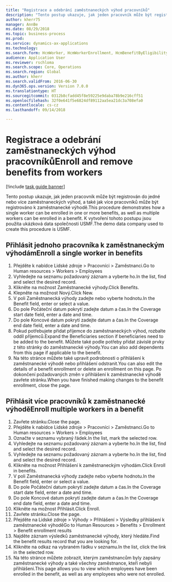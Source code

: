 ```yaml
--- 
title: "Registrace a odebrání zaměstnaneckých výhod pracovníků"
description: "Tento postup ukazuje, jak jeden pracovník může být registrován do jedné nebo více zaměstnaneckých výhod, a také jak více pracovníků může být registrováno k zaměstnanecké výhodě."
author: kherr75
manager: AnnBe
ms.date: 08/29/2018
ms.topic: business-process
ms.prod: 
ms.service: dynamics-ax-applications
ms.technology: 
ms.search.form: HcmWorker, HcmWorkerEnrollment, HcmBenefitByEligibilityLookup, HcmMassBenefitEnrollment, HcmBenefitLookup, HcmMassBenefitEnrollmentResults
audience: Application User
ms.reviewer: rschloma
ms.search.scope: Core, Operations
ms.search.region: Global
ms.author: kherr
ms.search.validFrom: 2016-06-30
ms.dyn365.ops.version: Version 7.0.0
ms.translationtype: HT
ms.sourcegitcommit: 0312b8cfadd45f8e59225e9daba78b9e216cff51
ms.openlocfilehash: 32f0e641f5e6824df89112aa5ea21dc3a708efa0
ms.contentlocale: cs-cz
ms.lasthandoff: 09/14/2018

---
```

# <a name="enroll-and-remove-benefits-from-workers"></a><span data-ttu-id="5c076-103">Registrace a odebrání zaměstnaneckých výhod pracovníků</span><span class="sxs-lookup"><span data-stu-id="5c076-103">Enroll and remove benefits from workers</span></span>

[!include [task guide banner](../../includes/task-guide-banner.md)]

<span data-ttu-id="5c076-104">Tento postup ukazuje, jak jeden pracovník může být registrován do jedné nebo více zaměstnaneckých výhod, a také jak více pracovníků může být registrováno k zaměstnanecké výhodě.</span><span class="sxs-lookup"><span data-stu-id="5c076-104">This procedure demonstrates how a single worker can be enrolled in one or more benefits, as well as multiple workers can be enrolled in a benefit.</span></span> <span data-ttu-id="5c076-105">K vytvoření tohoto postupu jsou použita ukázková data společnosti USMF.</span><span class="sxs-lookup"><span data-stu-id="5c076-105">The demo data company used to create this procedure is USMF.</span></span>


## <a name="enroll-a-single-worker-in-benefits"></a><span data-ttu-id="5c076-106">Přihlásit jednoho pracovníka k zaměstnaneckým výhodám</span><span class="sxs-lookup"><span data-stu-id="5c076-106">Enroll a single worker in benefits</span></span>
1. <span data-ttu-id="5c076-107">Přejděte k nabídce Lidské zdroje > Pracovníci > Zaměstnanci.</span><span class="sxs-lookup"><span data-stu-id="5c076-107">Go to Human resources > Workers > Employees</span></span>
2. <span data-ttu-id="5c076-108">Vyhledejte na seznamu požadovaný záznam a vyberte ho.</span><span class="sxs-lookup"><span data-stu-id="5c076-108">In the list, find and select the desired record.</span></span>
3. <span data-ttu-id="5c076-109">Klikněte na možnost Zaměstnanecké výhody.</span><span class="sxs-lookup"><span data-stu-id="5c076-109">Click Benefits.</span></span>
4. <span data-ttu-id="5c076-110">Klepněte na možnost Nový.</span><span class="sxs-lookup"><span data-stu-id="5c076-110">Click New.</span></span>
5. <span data-ttu-id="5c076-111">V poli Zaměstnanecká výhody zadejte nebo vyberte hodnotu.</span><span class="sxs-lookup"><span data-stu-id="5c076-111">In the Benefit field, enter or select a value.</span></span>
6. <span data-ttu-id="5c076-112">Do pole Počáteční datum pokrytí zadejte datum a čas.</span><span class="sxs-lookup"><span data-stu-id="5c076-112">In the Coverage start date field, enter a date and time.</span></span>
7. <span data-ttu-id="5c076-113">Do pole Koncové datum pokrytí zadejte datum a čas.</span><span class="sxs-lookup"><span data-stu-id="5c076-113">In the Coverage end date field, enter a date and time.</span></span>
8. <span data-ttu-id="5c076-114">Pokud potřebujete přidat příjemce do zaměstnaneckých výhod, rozbalte oddíl příjemců.</span><span class="sxs-lookup"><span data-stu-id="5c076-114">Expand the Beneficiaries section if beneficiaries need to be added to the benefit.</span></span> <span data-ttu-id="5c076-115">Můžete také podle potřeby přidat závislé prvky z této stránky do zaměstnanecké výhody.</span><span class="sxs-lookup"><span data-stu-id="5c076-115">You can also add dependents from this page if applicable to the benefit.</span></span>
9. <span data-ttu-id="5c076-116">Na této stránce můžete také upravit podrobnosti o přihlášení k zaměstnanecké výhodě nebo přihlášení odstranit.</span><span class="sxs-lookup"><span data-stu-id="5c076-116">You can also edit the details of a benefit enrollment or delete an enrollment on this page.</span></span> <span data-ttu-id="5c076-117">Po dokončení požadovaných změn v přihlášení k zaměstnanecké výhodě zavřete stránku.</span><span class="sxs-lookup"><span data-stu-id="5c076-117">When you have finished making changes to the benefit enrollment, close the page.</span></span>

## <a name="enroll-multiple-workers-in-a-benefit"></a><span data-ttu-id="5c076-118">Přihlásit více pracovníků k zaměstnanecké výhodě</span><span class="sxs-lookup"><span data-stu-id="5c076-118">Enroll multiple workers in a benefit</span></span>
1. <span data-ttu-id="5c076-119">Zavřete stránku.</span><span class="sxs-lookup"><span data-stu-id="5c076-119">Close the page.</span></span>
2. <span data-ttu-id="5c076-120">Přejděte k nabídce Lidské zdroje > Pracovníci > Zaměstnanci.</span><span class="sxs-lookup"><span data-stu-id="5c076-120">Go to Human resources > Workers > Employees</span></span>
3. <span data-ttu-id="5c076-121">Označte v seznamu vybraný řádek.</span><span class="sxs-lookup"><span data-stu-id="5c076-121">In the list, mark the selected row.</span></span>
4. <span data-ttu-id="5c076-122">Vyhledejte na seznamu požadovaný záznam a vyberte ho.</span><span class="sxs-lookup"><span data-stu-id="5c076-122">In the list, find and select the desired record.</span></span>
5. <span data-ttu-id="5c076-123">Vyhledejte na seznamu požadovaný záznam a vyberte ho.</span><span class="sxs-lookup"><span data-stu-id="5c076-123">In the list, find and select the desired record.</span></span>
6. <span data-ttu-id="5c076-124">Klikněte na možnost Přihlášení k zaměstnaneckým výhodám.</span><span class="sxs-lookup"><span data-stu-id="5c076-124">Click Enroll in benefits.</span></span>
7. <span data-ttu-id="5c076-125">V poli Zaměstnanecká výhody zadejte nebo vyberte hodnotu.</span><span class="sxs-lookup"><span data-stu-id="5c076-125">In the Benefit field, enter or select a value.</span></span>
8. <span data-ttu-id="5c076-126">Do pole Počáteční datum pokrytí zadejte datum a čas.</span><span class="sxs-lookup"><span data-stu-id="5c076-126">In the Coverage start date field, enter a date and time.</span></span>
9. <span data-ttu-id="5c076-127">Do pole Koncové datum pokrytí zadejte datum a čas.</span><span class="sxs-lookup"><span data-stu-id="5c076-127">In the Coverage end date field, enter a date and time.</span></span>
10. <span data-ttu-id="5c076-128">Klikněte na možnost Přihlásit.</span><span class="sxs-lookup"><span data-stu-id="5c076-128">Click Enroll.</span></span>
11. <span data-ttu-id="5c076-129">Zavřete stránku.</span><span class="sxs-lookup"><span data-stu-id="5c076-129">Close the page.</span></span>
12. <span data-ttu-id="5c076-130">Přejděte na Lidské zdroje > Výhody > Přihlášení > Výsledky přihlášení k zaměstnanecké výhodě</span><span class="sxs-lookup"><span data-stu-id="5c076-130">Go to Human Resources > Benefits > Enrollment > Benefit enrollment results</span></span>
13. <span data-ttu-id="5c076-131">Najděte záznam výsledků zaměstnanecké výhody, který hledáte.</span><span class="sxs-lookup"><span data-stu-id="5c076-131">Find the benefit results record that you are looking for.</span></span>
14. <span data-ttu-id="5c076-132">Klikněte na odkaz na vybraném řádku v seznamu.</span><span class="sxs-lookup"><span data-stu-id="5c076-132">In the list, click the link in the selected row.</span></span>
15. <span data-ttu-id="5c076-133">Na této stránce můžete zobrazit, kterým zaměstnancům byly zapsány zaměstnanecké výhody a také všechny zaměstnance, kteří nebyli přihlášeni.</span><span class="sxs-lookup"><span data-stu-id="5c076-133">This page allows you to view which employees have been enrolled in the benefit, as well as any employees who were not enrolled.</span></span>


